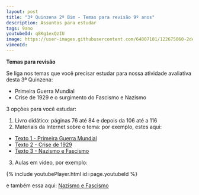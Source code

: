 ```yaml
---
layout: post
title: "3ª Quinzena 2º Bim - Temas para revisão 9º anos"
description: Assuntos para estudar
tags: 9ano
youtubeId: q8Kg1exQzIU
image: https://user-images.githubusercontent.com/64807181/122675060-2dedb580-d1ae-11eb-87df-96bc65af255f.png
vimeoId: 
---
```


**Temas para revisão**

Se liga nos temas que você precisar estudar para nossa atividade avaliativa desta 3ª Quinzena:

- Primeira Guerra Mundial
- Crise de 1929 e o surgimento do Fascismo e Nazismo

3 opções para você estudar:

1. Livro didático: páginas 76 até 84 e depois da 106 até a 116
2. Materiais da Internet sobre o tema: por exemplo, estes aqui: 
- [Texto 1 - Primeira Guerra Mundial](https://www.historiadomundo.com.br/idade-contemporanea/primeira-guerra-mundial.htm)
- [Texto 2 - Crise de 1929](https://brasilescola.uol.com.br/historiag/crise29.htm)
- [Texto 3 - Nazismo e Fascismo](https://www.coladaweb.com/historia/nazismo-e-fascismo)

3. Aulas em vídeo, por exemplo:

{% include youtubePlayer.html id=page.youtubeId %}

e também essa aqui: [Nazismo e Fascismo](https://youtu.be/bbi-OzMtslc)


